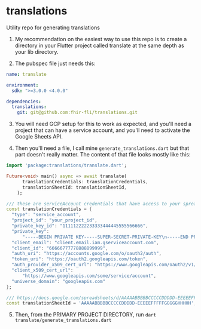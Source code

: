 # translations
Utility repo for generating translations 

1. My recommendation on the easiest way to use this repo is to create a directory in your Flutter project called translate at the same depth as your lib directory.  

2. The pubspec file just needs this:

```yaml
name: translate

environment:
  sdk: ">=3.0.0 <4.0.0"

dependencies:
  translations:
    git: git@github.com:fhir-fli/translations.git
```

3. You will need GCP setup for this to work as expected, and you'll need a project that can have a service account, and you'll need to activate the Google Sheets API.

4. Then you'll need a file, I call mine ```generate_translations.dart``` but that part doesn't really matter. The content of that file looks mostly like this:

```dart
import 'package:translations/translate.dart';

Future<void> main() async => await translate(
      translationCredentials: translationCredentials,
      translationSheetId: translationSheetId,
    );

/// these are serviceAccount credentials that have access to your spreadsheet (that's all you need to give it access to)
const translationCredentials = {
  "type": "service_account",
  "project_id": "your_project_id",
  "private_key_id": "111112222233333444445555566666",
  "private_key":
      "-----BEGIN PRIVATE KEY-----SUPER-SECRET-PRIVATE-KEY\n-----END PRIVATE KEY-----\n",
  "client_email": "client.email.iam.gserviceaccount.com",
  "client_id": "66666777778888899999",
  "auth_uri": "https://accounts.google.com/o/oauth2/auth",
  "token_uri": "https://oauth2.googleapis.com/token",
  "auth_provider_x509_cert_url": "https://www.googleapis.com/oauth2/v1/certs",
  "client_x509_cert_url":
      "https://www.googleapis.com/some/service/account",
  "universe_domain": "googleapis.com"
};

/// https://docs.google.com/spreadsheets/d/AAAAABBBBBCCCCCDDDDD-EEEEEFFFFFGGGGGHHHHH/edit#gid=0
const translationSheetId = 'AAAAABBBBBCCCCCDDDDD-EEEEEFFFFFGGGGGHHHHH';

```

5. Then, from the PRIMARY PROJECT DIRECTORY, run ```dart translate/generate_translations.dart```